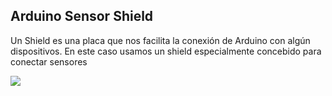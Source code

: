 ## Arduino Sensor Shield

Un Shield es una placa que nos facilita la conexión de Arduino con algún dispositivos.
En este caso usamos un shield especialmente concebido para conectar sensores

![](./images/SensorShield.png)
